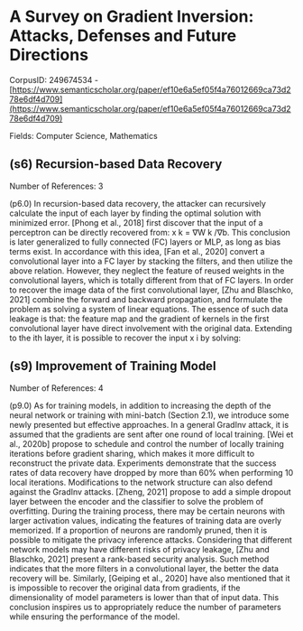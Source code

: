 # A Survey on Gradient Inversion: Attacks, Defenses and Future Directions

CorpusID: 249674534 - [https://www.semanticscholar.org/paper/ef10e6a5ef05f4a76012669ca73d278e6df4d709](https://www.semanticscholar.org/paper/ef10e6a5ef05f4a76012669ca73d278e6df4d709)

Fields: Computer Science, Mathematics

## (s6) Recursion-based Data Recovery
Number of References: 3

(p6.0) In recursion-based data recovery, the attacker can recursively calculate the input of each layer by finding the optimal solution with minimized error. [Phong et al., 2018] first discover that the input of a perceptron can be directly recovered from: x k = ∇W k /∇b. This conclusion is later generalized to fully connected (FC) layers or MLP, as long as bias terms exist. In accordance with this idea, [Fan et al., 2020] convert a convolutional layer into a FC layer by stacking the filters, and then utilize the above relation. However, they neglect the feature of reused weights in the convolutional layers, which is totally different from that of FC layers. In order to recover the image data of the first convolutional layer, [Zhu and Blaschko, 2021] combine the forward and backward propagation, and formulate the problem as solving a system of linear equations. The essence of such data leakage is that: the feature map and the gradient of kernels in the first convolutional layer have direct involvement with the original data. Extending to the ith layer, it is possible to recover the input x i by solving:
## (s9) Improvement of Training Model
Number of References: 4

(p9.0) As for training models, in addition to increasing the depth of the neural network or training with mini-batch (Section 2.1), we introduce some newly presented but effective approaches. In a general GradInv attack, it is assumed that the gradients are sent after one round of local training. [Wei et al., 2020b] propose to schedule and control the number of locally training iterations before gradient sharing, which makes it more difficult to reconstruct the private data. Experiments demonstrate that the success rates of data recovery have dropped by more than 60% when performing 10 local iterations. Modifications to the network structure can also defend against the GradInv attacks. [Zheng, 2021] propose to add a simple dropout layer between the encoder and the classifier to solve the problem of overfitting. During the training process, there may be certain neurons with larger activation values, indicating the features of training data are overly memorized. If a proportion of neurons are randomly pruned, then it is possible to mitigate the privacy inference attacks. Considering that different network models may have different risks of privacy leakage, [Zhu and Blaschko, 2021] present a rank-based security analysis. Such method indicates that the more filters in a convolutional layer, the better the data recovery will be. Similarly, [Geiping et al., 2020] have also mentioned that it is impossible to recover the original data from gradients, if the dimensionality of model parameters is lower than that of input data. This conclusion inspires us to appropriately reduce the number of parameters while ensuring the performance of the model.
